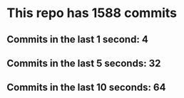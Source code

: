 # This repo has 1588 commits

## Commits in the last 1 second: 4
## Commits in the last 5 seconds: 32
## Commits in the last 10 seconds: 64
